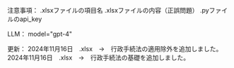 注意事項：
.xlsxファイルの項目名
.xlsxファイルの内容（正誤問題）
.pyファイルのapi_key

LLM：
model="gpt-4"

更新：
2024年11月16日　.xlsx　→　行政手続法の適用除外を追加しました。
2024年11月16日　.xlsx　→　行政手続法の基礎を追加しました。
